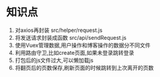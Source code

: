 # 知识点
1. 对axios再封装 src/helper/request.js
2. 将发送请求封装成函数 src/api/sendRequest.js
3. 使用Vuex管理数据,用户操作和博客操作的数据分不同文件
4. 利用路由守卫,比如create页面,如果未登录跳转登录
5. 打包后的js文件过大,可以懒加载js
6. 将翻页后的页数保存,刷新页面的时候跳转到上次离开的页数